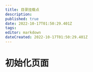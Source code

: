 ```yaml
---
title: 目录挂载点
description: 
published: true
date: 2022-10-17T01:50:29.401Z
tags: 
editor: markdown
dateCreated: 2022-10-17T01:50:29.401Z
---
```


# 初始化页面